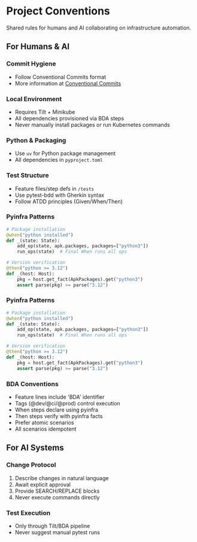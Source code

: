# Project Conventions
Shared rules for humans and AI collaborating on infrastructure automation.

## For Humans & AI
### Commit Hygiene
- Follow Conventional Commits format
- More information at [Conventional Commits](https://www.conventionalcommits.org/)

### Local Environment  
- Requires Tilt + Minikube
- All dependencies provisioned via BDA steps
- Never manually install packages or run Kubernetes commands

### Python & Packaging
- Use `uv` for Python package management
- All dependencies in `pyproject.toml`

### Test Structure
- Feature files/step defs in `/tests`
- Use pytest-bdd with Gherkin syntax
- Follow ATDD principles (Given/When/Then)

### Pyinfra Patterns
```python
# Package installation
@when("python installed")
def _(state: State):
    add_op(state, apk.packages, packages=["python3"])
    run_ops(state)  # Final When runs all ops

# Version verification  
@then("python >= 3.12")
def _(host: Host):
    pkg = host.get_fact(ApkPackages).get("python3")
    assert parse(pkg) >= parse("3.12")
```

### Pyinfra Patterns
```python
# Package installation
@when("python installed")
def _(state: State):
    add_op(state, apk.packages, packages=["python3"])
    run_ops(state)  # Final When runs all ops

# Version verification  
@then("python >= 3.12")
def _(host: Host):
    pkg = host.get_fact(ApkPackages).get("python3")
    assert parse(pkg) >= parse("3.12")
```

### BDA Conventions
- Feature lines include 'BDA' identifier  
- Tags (@dev/@ci/@prod) control execution  
- When steps declare using pyinfra
- Then steps verify with pyinfra facts
- Prefer atomic scenarios
- All scenarios idempotent

## For AI Systems
### Change Protocol
1. Describe changes in natural language
2. Await explicit approval
3. Provide SEARCH/REPLACE blocks
4. Never execute commands directly

### Test Execution
- Only through Tilt/BDA pipeline
- Never suggest manual pytest runs
